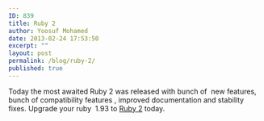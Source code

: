 ```yaml
---
ID: 839
title: Ruby 2
author: Yoosuf Mohamed
date: 2013-02-24 17:53:50
excerpt: ""
layout: post
permalink: /blog/ruby-2/
published: true
---
```


Today the most awaited Ruby 2 was released with bunch of  new features, bunch of compatibility features , improved documentation and stability fixes. Upgrade your ruby  1.93 to <a href="http://www.ruby-lang.org/en/" target="_blank">Ruby 2</a> today.

&nbsp;
